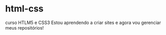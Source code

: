 # html-css
 curso HTLM5 e CSS3
Estou aprendendo a criar sites e agora vou gerenciar meus repositórios!